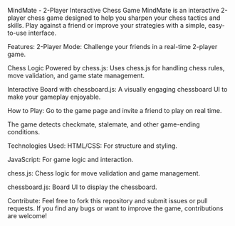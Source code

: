 MindMate - 2-Player Interactive Chess Game
MindMate is an interactive 2-player chess game designed to help you sharpen your chess tactics and skills. Play against a friend or improve your strategies with a simple, easy-to-use interface.

Features:
2-Player Mode: Challenge your friends in a real-time 2-player game.

Chess Logic Powered by chess.js: Uses chess.js for handling chess rules, move validation, and game state management.

Interactive Board with chessboard.js: A visually engaging chessboard UI to make your gameplay enjoyable.

How to Play:
Go to the game page and invite a friend to play on real time.

The game detects checkmate, stalemate, and other game-ending conditions.

Technologies Used:
HTML/CSS: For structure and styling.

JavaScript: For game logic and interaction.

chess.js: Chess logic for move validation and game management.

chessboard.js: Board UI to display the chessboard.

Contribute:
Feel free to fork this repository and submit issues or pull requests. If you find any bugs or want to improve the game, contributions are welcome!
